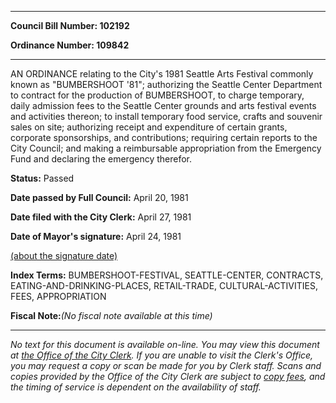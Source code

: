 

********

**Council Bill Number: 102192**
   
**Ordinance Number: 109842**
********

 AN ORDINANCE relating to the City's 1981 Seattle Arts Festival commonly known as "BUMBERSHOOT '81"; authorizing the Seattle Center Department to contract for the production of BUMBERSHOOT, to charge temporary, daily admission fees to the Seattle Center grounds and arts festival events and activities thereon; to install temporary food service, crafts and souvenir sales on site; authorizing receipt and expenditure of certain grants, corporate sponsorships, and contributions; requiring certain reports to the City Council; and making a reimbursable appropriation from the Emergency Fund and declaring the emergency therefor.

**Status:** Passed
   
**Date passed by Full Council:** April 20, 1981
   
**Date filed with the City Clerk:** April 27, 1981
   
**Date of Mayor's signature:** April 24, 1981
   
[(about the signature date)](/~public/approvaldate.htm)
   
   
   
   
**Index Terms:** BUMBERSHOOT-FESTIVAL, SEATTLE-CENTER, CONTRACTS, EATING-AND-DRINKING-PLACES, RETAIL-TRADE, CULTURAL-ACTIVITIES, FEES, APPROPRIATION

**Fiscal Note:**_(No fiscal note available at this time)_
********

_No text for this document is available on-line. You may view this document at [the Office of the City Clerk](http://www.seattle.gov/leg/clerk/contactUs.htm). If you are unable to visit the Clerk's Office, you may request a copy or scan be made for you by Clerk staff. Scans and copies provided by the Office of the City Clerk are subject to [copy fees](http://clerk.seattle.gov/~public/clerkfees.htm), and the timing of service is dependent on the availability of staff._


